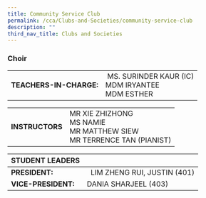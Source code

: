 ```yaml
---
title: Community Service Club
permalink: /cca/Clubs-and-Societies/community-service-club
description: ""
third_nav_title: Clubs and Societies
---
```

### Choir

|  	|  	|
|---	|---	|
| **TEACHERS-IN-CHARGE:** 	|  MS. SURINDER KAUR (IC) <br> MDM IRYANTEE <br> MDM ESTHER 	|

|  	|  	|
|---	|---	|
| **INSTRUCTORS** 	| MR XIE ZHIZHONG <br> MS NAMIE <br> MR MATTHEW SIEW <br> MR TERRENCE TAN (PIANIST)	|

| STUDENT LEADERS 	|  	|
|---	|---	|
| **PRESIDENT:** 	|   LIM ZHENG RUI, JUSTIN (401)	|
| **VICE-PRESIDENT:** 	| DANIA SHARJEEL (403) 	|